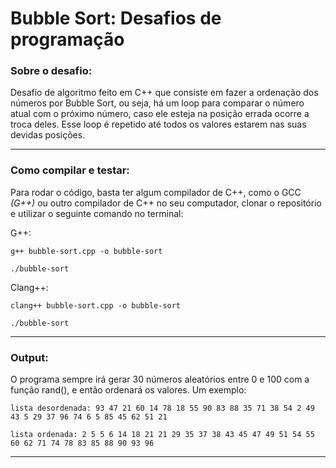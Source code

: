 # Bubble Sort: Desafios de programação

### Sobre o desafio:

Desafio de algoritmo feito em C++ que consiste em fazer a ordenação dos números por Bubble Sort, ou seja, há um loop para comparar o número atual com o próximo número, caso ele esteja na posição errada ocorre a troca deles. Esse loop é repetido até todos os valores estarem nas suas devidas posições. 

---

### Como compilar e testar: 

Para rodar o código, basta ter algum compilador de C++, como o GCC *(G++)* ou outro compilador de C++ no seu computador, clonar o repositório e utilizar o seguinte comando no terminal:


G++:
```
g++ bubble-sort.cpp -o bubble-sort
```
```
./bubble-sort
```

Clang++:
```
clang++ bubble-sort.cpp -o bubble-sort
```
```
./bubble-sort
```

---

### Output: 

O programa sempre irá gerar 30 números aleatórios entre 0 e 100 com a função rand(), e então ordenará os valores. Um exemplo:

``` 
lista desordenada: 93 47 21 60 14 78 18 55 90 83 88 35 71 38 54 2 49 43 5 29 37 96 74 6 5 85 45 62 51 21

lista ordenada: 2 5 5 6 14 18 21 21 29 35 37 38 43 45 47 49 51 54 55 60 62 71 74 78 83 85 88 90 93 96
```
---